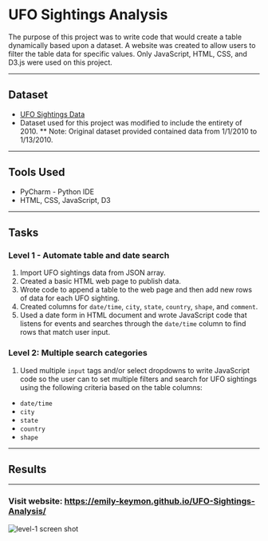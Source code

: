 # UFO Sightings Analysis

The purpose of this project was to write code that would create a table dynamically based upon a dataset. A website was created to allow users to filter the table data for specific values. Only JavaScript, HTML, CSS, and D3.js were used on this project.

---
## Dataset
* [UFO Sightings Data](UFO-level-1/static/js/data3.js)
* Dataset used for this project was modified to include the entirety of 2010.
** Note:  Original dataset provided contained data from 1/1/2010 to 1/13/2010. 

---
## Tools Used
* PyCharm - Python IDE
* HTML, CSS, JavaScript, D3

---
## Tasks
### Level 1 - Automate table and date search
1.  Import UFO sightings data from JSON array.
1.  Created a basic HTML web page to publish data.
2.  Wrote code to append a table to the web page and then add new rows of data for each UFO sighting.
3.  Created columns for `date/time`, `city`, `state`, `country`, `shape`, and `comment`.
4.  Used a date form in HTML document and wrote JavaScript code that listens for events and searches through the `date/time` column to find rows that match user input.

### Level 2: Multiple search categories
1.  Used multiple `input` tags and/or select dropdowns to write JavaScript code so the user can to set multiple filters and search for UFO sightings using the following criteria based on the table columns:
  * `date/time`
  * `city`
  * `state`
  * `country`
  * `shape`
  
---
## Results
---
### Visit website:   https://emily-keymon.github.io/UFO-Sightings-Analysis/

![level-1 screen shot](https://user-images.githubusercontent.com/64673015/93277184-4cd69b80-f787-11ea-8600-e9b9f01f0c6e.PNG)




